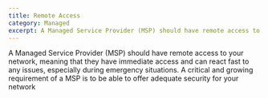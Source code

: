 ```yaml
---
title: Remote Access
category: Managed
excerpt: A Managed Service Provider (MSP) should have remote access to your network
---
```


A Managed Service Provider (MSP) should have remote access to your network, meaning that they have immediate access and can react fast to any issues, especially during emergency situations. A critical and growing requirement of a MSP is to be able to offer adequate security for your network
 